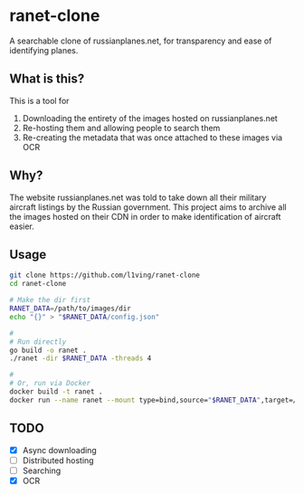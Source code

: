 # ranet-clone

A searchable clone of russianplanes.net, for transparency and ease of identifying planes.

## What is this?

This is a tool for
1. Downloading the entirety of the images hosted on russianplanes.net
2. Re-hosting them and allowing people to search them
3. Re-creating the metadata that was once attached to these images via OCR

## Why?

The website russianplanes.net was told to take down all their military aircraft listings by the Russian government.
This project aims to archive all the images hosted on their CDN in order to make identification of aircraft easier.

## Usage

```bash
git clone https://github.com/l1ving/ranet-clone
cd ranet-clone

# Make the dir first
RANET_DATA=/path/to/images/dir
echo "{}" > "$RANET_DATA/config.json"

#
# Run directly
go build -o ranet .
./ranet -dir $RANET_DATA -threads 4

#
# Or, run via Docker
docker build -t ranet .
docker run --name ranet --mount type=bind,source="$RANET_DATA",target=/ranet-data --network host -d -e MODE=all -e THREADS=4 ranet
```

## TODO

- [x] Async downloading
- [ ] Distributed hosting
- [ ] Searching
- [x] OCR
